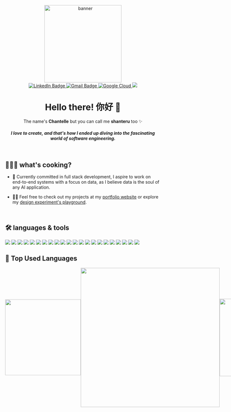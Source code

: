 



<div id="header" align="center">
   <img src="https://i.giphy.com/media/v1.Y2lkPTc5MGI3NjExYngxYXhreTZ6Z3dmaHVxb2p6ZTgwaGYwZWJ5ZjBoNm01Z3k5cXVieiZlcD12MV9pbnRlcm5hbF9naWZfYnlfaWQmY3Q9Zw/ptqAPgghLtHOa0SLJS/giphy.gif" alt="banner" width="250" height="250">

  <div id="badges">
    <a href="https://www.linkedin.com/in/chantelle-loh-yi-wei/">
      <img src="https://img.shields.io/badge/LinkedIn-blue?style=for-the-badge&logo=linkedin&logoColor=white" alt="LinkedIn Badge"/>
    </a>
    <a href="mailto:chantelle.lyw@gmail.com">
      <img src="https://img.shields.io/badge/Gmail-D14836?style=for-the-badge&logo=gmail&logoColor=white" alt="Gmail Badge"/>
    </a>
    <a href="https://www.cloudskillsboost.google/public_profiles/8a3583e9-d5f3-4f28-9e04-79396c9c49d1">
        <img alt="Google Cloud" title="View my Google Cloud Profile" src="https://img.shields.io/badge/Google_Cloud-4285F4?style=for-the-badge&logo=google-cloud&logoColor=white">
    </a>
    <a href="https://github.com/shanteru">
        <img src="https://komarev.com/ghpvc/?username=shanteru&color=blueviolet&style=for-the-badge&label=Profile+Views">
    </a>
  
  </div>


  <h1>
    Hello there! 你好  👋
   </h1>
   <p> The name's <b>Chantelle</b> but you can call me <b>shanteru</b> too ✨ </p>
</div>

<h4 align="center"><i>I love to create, and that's how I ended up diving into the fascinating world of software engineering.</i></h4>
<br>
<h2> 👩🏻‍🍳 what's cooking?</h2>

- 🌱  Currently committed in full stack development, I aspire to work on end-to-end systems with a focus on data, as I believe data is the soul of any AI application.

- 👨‍💻 Feel free to check out my projects at my <a href="https://clyw.vercel.app/" target="_blank">portfolio website</a> or explore my <a href="https://shanteru.vercel.app/" target="_blank">design experiment's playground</a>. 


<br />
<h2 align="left">🛠️ languages & tools</h2>
<div>
    <img src="https://img.shields.io/badge/Python-239120?style=for-the-badge&logo=python&logoColor=white" />
    <img src="https://img.shields.io/badge/c-%2300599C.svg?style=for-the-badge&logo=c&logoColor=white" />
    <img src="https://img.shields.io/badge/java-%23ED8B00.svg?style=for-the-badge&logo=java&logoColor=white" />
    <img src="https://img.shields.io/badge/R-276DC3?style=for-the-badge&logo=r&logoColor=white"/>
    <img src="https://img.shields.io/badge/TypeScript-007ACC?style=for-the-badge&logo=typescript&logoColor=white" />
    <img src="https://img.shields.io/badge/Next.js-000?logo=nextdotjs&logoColor=fff&style=for-the-badge" />
    <img src="https://img.shields.io/badge/MongoDB-4EA94B?style=for-the-badge&logo=mongodb&logoColor=white" />
    <img src="https://img.shields.io/badge/React-20232A?style=for-the-badge&logo=react&logoColor=white" />
    <img src="https://img.shields.io/badge/Node.js-43853D?style=for-the-badge&logo=node.js&logoColor=white" />
    <img src="https://img.shields.io/badge/Prisma-3982CE?style=for-the-badge&logo=Prisma&logoColor=white" />
    <img src="https://img.shields.io/badge/HTML5-F16529?style=for-the-badge&logo=html5&logoColor=white" />
    <img src="https://img.shields.io/badge/CSS3-1572B6?style=for-the-badge&logo=css3&logoColor=white" />
    <img src="https://img.shields.io/badge/JavaScript-F7DF1E?style=for-the-badge&logo=javascript&logoColor=white" />
    <img src="https://img.shields.io/badge/SASS-hotpink.svg?style=for-the-badge&logo=SASS&logoColor=white" />
    <img src="https://img.shields.io/badge/tailwindcss-%2338B2AC.svg?style=for-the-badge&logo=tailwind-css&logoColor=white" />
    <img src="https://img.shields.io/badge/Redux-593D88?style=for-the-badge&logo=redux&logoColor=white" />
    <img src="https://img.shields.io/badge/Vercel-000000?style=for-the-badge&logo=vercel&logoColor=white" />
    <img src="https://img.shields.io/badge/Firebase-FF9900?style=for-the-badge&logo=firebase&logoColor=white" />
    <img src="https://img.shields.io/badge/GIT-E44C30?style=for-the-badge&logo=git&logoColor=white" />
    <img src="https://img.shields.io/badge/figma-%23F24E1E.svg?style=for-the-badge&logo=figma&logoColor=white" />
    <img src="https://img.shields.io/badge/Markdown-000000?style=for-the-badge&logo=markdown&logoColor=white" />
    <img src="https://img.shields.io/badge/Dart-0175C2?style=for-the-badge&logo=dart&logoColor=white" />
</div>


<h2 align="left">🌟 Top Used Languages</h2>

<div style="display: flex; align-items: center; justify-content: space-between;">
    <img src="https://i.giphy.com/media/v1.Y2lkPTc5MGI3NjExdG96cDRxeTN2amx3NGR3bm1jeGRlc2FmemNnYnhzZWFmNzgyaTR5OSZlcD12MV9pbnRlcm5hbF9naWZfYnlfaWQmY3Q9cw/D734TX7eK9ZktSGYUE/giphy.gif" width="245" height="245" />
    <img width="450px" src="https://github-readme-stats.vercel.app/api/top-langs/?username=shanteru&layout=compact&langs_count=6&exclude_repo=JomStay-Hostel,JavaProgrammingPractice-II,JavaProgrammingPractice-I" />
    <img src="https://i.giphy.com/media/v1.Y2lkPTc5MGI3NjExNjdnd2pnYXJtYnR0NXp5YnJhdTdtcThjN2ljdnAxNDJybTZncnl0NSZlcD12MV9pbnRlcm5hbF9naWZfYnlfaWQmY3Q9cw/q7yK22GqmK0sNxdv8V/giphy.gif" width="250" height="250"  />
</div>












